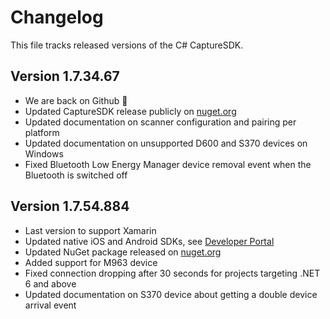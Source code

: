 # Changelog

This file tracks released versions of the C# CaptureSDK.

## Version 1.7.34.67

- We are back on Github 🚀
- Updated CaptureSDK release publicly on [nuget.org](https://www.nuget.org/packages/SocketMobile.Capture)
- Updated documentation on scanner configuration and pairing per platform
- Updated documentation on unsupported D600 and S370 devices on Windows
- Fixed Bluetooth Low Energy Manager device removal event when the Bluetooth is switched off

## Version 1.7.54.884

- Last version to support Xamarin
- Updated native iOS and Android SDKs, see [Developer Portal](https://www.socketmobile.dev)
- Updated NuGet package released on [nuget.org](https://www.nuget.org/packages/SocketMobile.Capture)
- Added support for M963 device 
- Fixed connection dropping after 30 seconds for projects targeting .NET 6 and above
- Updated documentation on S370 device about getting a double device arrival event
